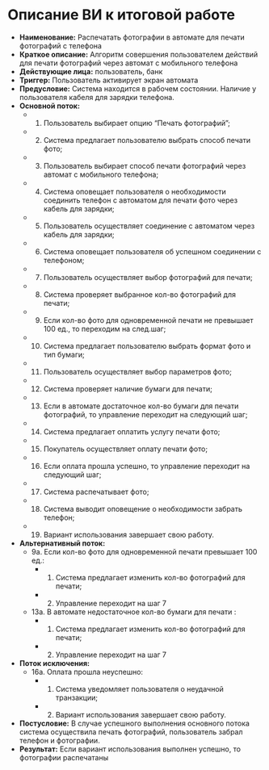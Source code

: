 # Описание ВИ к итоговой работе
   * **Наименование:** Распечатать фотографии в автомате для печати фотографий с телефона
   * **Краткое описание:** Алгоритм совершения пользователем действий для печати фотографий через автомат с мобильного телефона
   * **Действующие лица:** пользователь, банк
   * **Триггер:** Пользователь активирует экран автомата
   * **Предусловие:** Система находится в рабочем состоянии. Наличие у пользователя кабеля для зарядки телефона.
   *   **Основной поток:**
       * 1. Пользователь выбирает опцию “Печать фотографий”;
       * 2. Система предлагает пользователю выбрать способ печати фото;
       * 3. Пользователь выбирает способ печати фотографий через автомат с мобильного телефона;
       * 4. Система оповещает пользователя о необходимости соединить телефон с автоматом для печати фото через кабель для зарядки;
       * 5. Пользователь осуществляет соединение с автоматом через кабель для зарядки;
       * 6. Система оповещает пользователя об успешном соединении с телефоном;
       * 7. Пользователь осуществляет выбор фотографий для печати;
       * 8. Система проверяет выбранное кол-во фотографий для печати;
       * 9. Если кол-во фото для одновременной печати не превышает 100 ед., то переходим на след.шаг;
       * 10. Система предлагает пользователю выбрать формат фото и тип бумаги;
       * 11. Пользователь осуществляет выбор параметров фото;
       * 12. Система проверяет наличие бумаги для печати;
       * 13. Если в автомате достаточное кол-во бумаги для печати фотографий, то управление переходит на следующий шаг;
       * 14. Система предлагает оплатить услугу печати фото;
       * 15. Покупатель осуществляет оплату печати фото;
       * 16. Если оплата прошла успешно, то управление переходит на следующий шаг;
       * 17. Система распечатывает фото;
       * 18. Система выводит оповещение о необходимости забрать телефон;
       * 19. Вариант использования завершает свою работу.
   * **Альтернативный поток:**
       * 9а. Если кол-во фото для одновременной печати превышает 100 ед.:
           * 1. Система предлагает изменить кол-во фотографий для печати;
           * 2. Управление переходит на шаг 7
       * 13а. В автомате недостаточное кол-во бумаги для печати :
           * 1. Система предлагает изменить кол-во фотографий для печати;
           * 2. Управление переходит на шаг 7
   *   **Поток исключения:**
       * 16а. Оплата прошла неуспешно:
           * 1. Система уведомляет пользователя о неудачной транзакции;
           * 2. Вариант использования завершает свою работу.
   * **Постусловие:** В случае успешного выполнения основного потока система осуществила печать фотографий, пользователь забрал телефон и фотографии.
   * **Результат:** Если вариант использования выполнен успешно, то фотографии распечатаны
